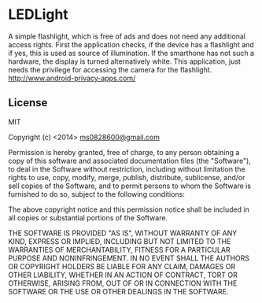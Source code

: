LEDLight
=========

A simple flashlight, which is free of ads and does not need any additional access rights.
First the application checks, if the device has a flashlight and if yes, this is used as source of illumination.
If the smarthone has not such a hardware, the display is turned alternatively white.
This application, just needs the privilege for accessing the camera for the flashlight.
http://www.android-privacy-apps.com/



License
----

MIT


Copyright (c) <2014> <ms0828600@gmail.com>

Permission is hereby granted, free of charge, to any person obtaining a copy of this software and associated documentation files (the "Software"), to deal in the Software without restriction, including without limitation the rights to use, copy, modify, merge, publish, distribute, sublicense, and/or sell copies of the Software, and to permit persons to whom the Software is furnished to do so, subject to the following conditions:

The above copyright notice and this permission notice shall be included in all copies or substantial portions of the Software.

THE SOFTWARE IS PROVIDED "AS IS", WITHOUT WARRANTY OF ANY KIND, EXPRESS OR IMPLIED, INCLUDING BUT NOT LIMITED TO THE WARRANTIES OF MERCHANTABILITY, FITNESS FOR A PARTICULAR PURPOSE AND NONINFRINGEMENT. IN NO EVENT SHALL THE AUTHORS OR COPYRIGHT HOLDERS BE LIABLE FOR ANY CLAIM, DAMAGES OR OTHER LIABILITY, WHETHER IN AN ACTION OF CONTRACT, TORT OR OTHERWISE, ARISING FROM, OUT OF OR IN CONNECTION WITH THE SOFTWARE OR THE USE OR OTHER DEALINGS IN THE SOFTWARE.
